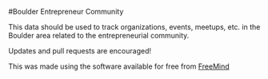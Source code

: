 #Boulder Entrepreneur Community

This data should be used to track organizations, events, meetups, etc. in the Boulder area related to the entrepreneurial community.

Updates and pull requests are encouraged!

This was made using the software available for free from [FreeMind](http://freemind.sourceforge.net/wiki/index.php/Main_Page)